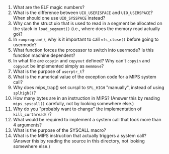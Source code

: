 1. What are the ELF magic numbers?
2. What is the difference between `UIO_USERISPACE` and `UIO_USERSPACE`? When should one use `UIO_SYSSPACE` instead?
3. Why can the struct uio that is used to read in a segment be allocated on the stack in `load_segment()` (i.e., where does the memory read actually go)?
4. In `runprogram()`, why is it important to call `vfs_close()` before going to usermode?
5. What function forces the processor to switch into usermode? Is this function machine dependent?
6. In what file are `copyin` and `copyout` defined? Why can't `copyin` and `copyout` be implemented simply as `memmove`?
7. What is the purpose of `userptr_t`?
8. What is the numerical value of the exception code for a MIPS system call?
9. Why does mips_trap() set curspl to `SPL_HIGH` "manually", instead of using `splhigh()`?
10. How many bytes are in an instruction in MIPS? (Answer this by reading `mips_syscall()` carefully, not by looking somewhere else.)
11. Why do you "probably want to change" the implementation of `kill_curthread()`?
12. What would be required to implement a system call that took more than 4 arguments?
13. What is the purpose of the SYSCALL macro?
14. What is the MIPS instruction that actually triggers a system call? (Answer this by reading the source in this directory, not looking somewhere else.)